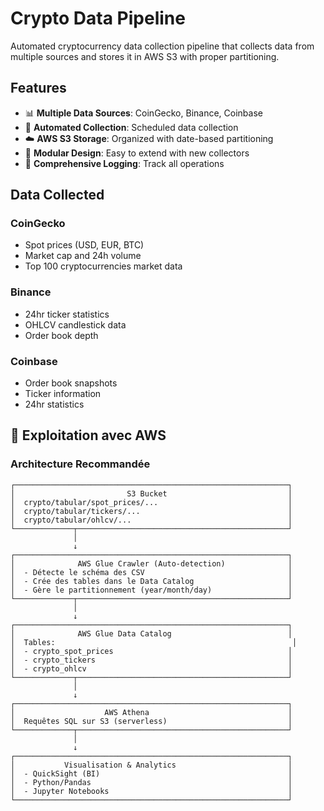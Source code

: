 # Crypto Data Pipeline

Automated cryptocurrency data collection pipeline that collects data from multiple sources and stores it in AWS S3 with proper partitioning.

## Features

- 📊 **Multiple Data Sources**: CoinGecko, Binance, Coinbase
- 🔄 **Automated Collection**: Scheduled data collection
- ☁️ **AWS S3 Storage**: Organized with date-based partitioning
- 🔧 **Modular Design**: Easy to extend with new collectors
- 📝 **Comprehensive Logging**: Track all operations

## Data Collected

### CoinGecko
- Spot prices (USD, EUR, BTC)
- Market cap and 24h volume
- Top 100 cryptocurrencies market data

### Binance
- 24hr ticker statistics
- OHLCV candlestick data
- Order book depth

### Coinbase
- Order book snapshots
- Ticker information
- 24hr statistics


## 🔧 Exploitation avec AWS

### Architecture Recommandée
```
┌─────────────────────────────────────────────────────────────┐
│                         S3 Bucket                           │
│  crypto/tabular/spot_prices/...                             │
│  crypto/tabular/tickers/...                                 │
│  crypto/tabular/ohlcv/...                                   │
└─────────────┬───────────────────────────────────────────────┘
              │
              ↓
┌─────────────────────────────────────────────────────────────┐
│              AWS Glue Crawler (Auto-detection)              │
│  - Détecte le schéma des CSV                                │
│  - Crée des tables dans le Data Catalog                     │
│  - Gère le partitionnement (year/month/day)                 │
└─────────────┬───────────────────────────────────────────────┘
              │
              ↓
┌─────────────────────────────────────────────────────────────┐
│              AWS Glue Data Catalog                          │
│  Tables:                                                     │
│  - crypto_spot_prices                                       │
│  - crypto_tickers                                           │
│  - crypto_ohlcv                                             │
└─────────────┬───────────────────────────────────────────────┘
              │
              ↓
┌─────────────────────────────────────────────────────────────┐
│                    AWS Athena                               │
│  Requêtes SQL sur S3 (serverless)                           │
└─────────────┬───────────────────────────────────────────────┘
              │
              ↓
┌─────────────────────────────────────────────────────────────┐
│           Visualisation & Analytics                         │
│  - QuickSight (BI)                                          │
│  - Python/Pandas                                            │
│  - Jupyter Notebooks                                        │
└─────────────────────────────────────────────────────────────┘